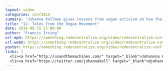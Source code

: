 ```yaml
---
layout: video
categories: conf2015
summary: "Johanna Kollman gives lessons from vegan activism on how the decentralization movement can get non-technical people to care."
title: "12. Tales from the Vegan Movement"
date: 2016-08-31 21:00:00
author: "Francis Irving"
url-mp4: https://something.redecentralize.org/video/redecentralize-conf-2015-12-tales-from-the-vegan-movement.mp4
url-webm: https://something.redecentralize.org/video/redecentralize-conf-2015-12-tales-from-the-vegan-movement.webm
poster: https://something.redecentralize.org/video/redecentralize-conf-2015-12-tales-from-the-vegan-movement.jpg
links: |
  <li><a href="http://usandthemachines.com/" target="_blank">Johannna Kollman's home page</a></li>
  <li><a href="https://twitter.com/johannakoll" target="_blank">@johannakoll on Twitter</a></li>
---
```


